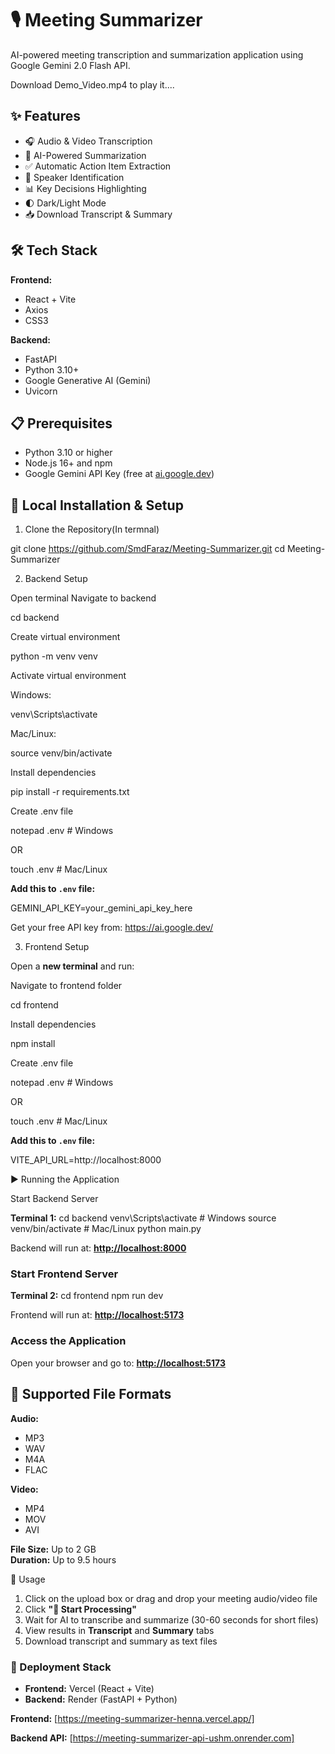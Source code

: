 # 🎙️ Meeting Summarizer

AI-powered meeting transcription and summarization application using Google Gemini 2.0 Flash API.

Download Demo_Video.mp4 to play it....

## ✨ Features

- 🎧 Audio & Video Transcription
- 🤖 AI-Powered Summarization
- ✅ Automatic Action Item Extraction
- 👥 Speaker Identification
- 📊 Key Decisions Highlighting
- 🌓 Dark/Light Mode
- 📥 Download Transcript & Summary

## 🛠️ Tech Stack

**Frontend:**
- React + Vite
- Axios
- CSS3

**Backend:**
- FastAPI
- Python 3.10+
- Google Generative AI (Gemini)
- Uvicorn

## 📋 Prerequisites

- Python 3.10 or higher
- Node.js 16+ and npm
- Google Gemini API Key (free at [ai.google.dev](https://ai.google.dev))

## 🚀 Local Installation & Setup

 1. Clone the Repository(In termnal)

git clone https://github.com/SmdFaraz/Meeting-Summarizer.git
cd Meeting-Summarizer


2. Backend Setup

Open terminal Navigate to backend 

cd backend

Create virtual environment

python -m venv venv

Activate virtual environment

Windows:

venv\Scripts\activate

Mac/Linux:

source venv/bin/activate

Install dependencies

pip install -r requirements.txt

Create .env file

notepad .env # Windows

OR

touch .env # Mac/Linux


**Add this to `.env` file:**

GEMINI_API_KEY=your_gemini_api_key_here

Get your free API key from: https://ai.google.dev/

3. Frontend Setup

Open a **new terminal** and run:

Navigate to frontend folder

cd frontend

Install dependencies

npm install

Create .env file

notepad .env # Windows

OR

touch .env # Mac/Linux


**Add this to `.env` file:**

VITE_API_URL=http://localhost:8000


▶️ Running the Application

 Start Backend Server

**Terminal 1:**
cd backend
venv\Scripts\activate # Windows
source venv/bin/activate # Mac/Linux
python main.py


Backend will run at: [**http://localhost:8000**](http://localhost:8000)

### Start Frontend Server

**Terminal 2:**
cd frontend
npm run dev


Frontend will run at: [**http://localhost:5173**](http://localhost:5173)

### Access the Application

Open your browser and go to: [**http://localhost:5173**](http://localhost:5173)

## 📁 Supported File Formats

**Audio:**
- MP3
- WAV
- M4A
- FLAC

**Video:**
- MP4
- MOV
- AVI

**File Size:** Up to 2 GB  
**Duration:** Up to 9.5 hours

 🎯 Usage

1. Click on the upload box or drag and drop your meeting audio/video file
2. Click **"🚀 Start Processing"**
3. Wait for AI to transcribe and summarize (30-60 seconds for short files)
4. View results in **Transcript** and **Summary** tabs
5. Download transcript and summary as text files

### 📌 Deployment Stack
- **Frontend:** Vercel (React + Vite)
- **Backend:** Render (FastAPI + Python)

**Frontend:** [https://meeting-summarizer-henna.vercel.app/]

**Backend API:** [https://meeting-summarizer-api-ushm.onrender.com]
